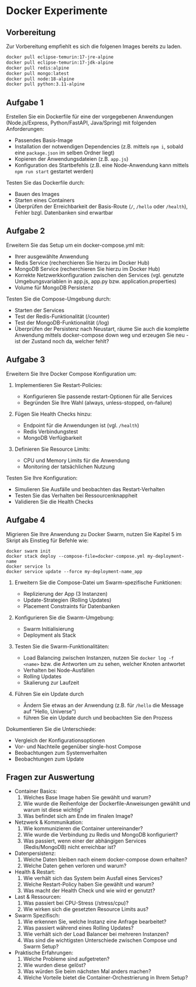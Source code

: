 # Docker Experimente

## Vorbereitung

Zur Vorbereitung empfiehlt es sich die folgenen Images bereits zu laden.

```bash
docker pull eclipse-temurin:17-jre-alpine
docker pull eclipse-temurin:17-jdk-alpine
docker pull redis:alpine
docker pull mongo:latest
docker pull node:18-alpine
docker pull python:3.11-alpine
```

## Aufgabe 1

Erstellen Sie ein Dockerfile für eine der vorgegebenen Anwendungen (Node.js/Express, Python/FastAPI, Java/Spring) mit folgenden Anforderungen:

- Passendes Basis-Image
- Installation der notwendigen Dependencies (z.B. mittels `npm i`, sobald eine `package.json` im selben Ordner liegt)
- Kopieren der Anwendungsdateien (z.B. `app.js`)
- Konfiguration des Startbefehls (z.B. eine Node-Anwendung kann mittels `npm run start` gestartet werden)

Testen Sie das Dockerfile durch:

- Bauen des Images
- Starten eines Containers
- Überprüfen der Erreichbarkeit der Basis-Route (`/`, `/hello` oder `/health`), Fehler bzgl. Datenbanken sind erwartbar

## Aufgabe 2

Erweitern Sie das Setup um ein docker-compose.yml mit:

- Ihrer ausgewählte Anwendung
- Redis Service (recherchieren Sie hierzu im Docker Hub)
- MongoDB Service (recherchieren Sie hierzu im Docker Hub)
- Korrekte Netzwerkkonfiguration zwischen den Services (vgl. genutzte Umgebungsvariablen in app.js, app.py bzw. application.properties)
- Volume für MongoDB Persistenz

Testen Sie die Compose-Umgebung durch:

- Starten der Services
- Test der Redis-Funktionalität (/counter)
- Test der MongoDB-Funktionalität (/log)
- Überprüfen der Persistenz nach Neustart, räume Sie auch die komplette Anwendung mittels docker-compose down weg und erzeugen Sie neu - ist der Zustand noch da, welcher fehlt?

## Aufgabe 3

Erweitern Sie Ihre Docker Compose Konfiguration um:

1. Implementieren Sie Restart-Policies:
   - Konfigurieren Sie passende restart-Optionen für alle Services
   - Begründen Sie Ihre Wahl (always, unless-stopped, on-failure)

2. Fügen Sie Health Checks hinzu:
   - Endpoint für die Anwendungen ist (vgl. `/health`)
   - Redis Verbindungstest
   - MongoDB Verfügbarkeit

3. Definieren Sie Resource Limits:
   - CPU und Memory Limits für die Anwendung
   - Monitoring der tatsächlichen Nutzung

Testen Sie Ihre Konfiguration:
- Simulieren Sie Ausfälle und beobachten das Restart-Verhalten
- Testen Sie das Verhalten bei Ressourcenknappheit
- Validieren Sie die Health Checks

## Aufgabe 4

Migrieren Sie Ihre Anwendung zu Docker Swarm, nutzen Sie Kapitel 5 im Skript als Einstieg für Befehle wie:

```
docker swarm init
docker stack deploy --compose-file=docker-compose.yml my-deployment-name
docker service ls
docker service update --force my-deployment-name_app
```

1. Erweitern Sie die Compose-Datei um Swarm-spezifische Funktionen:
   - Replizierung der App (3 Instanzen)
   - Update-Strategien (Rolling Updates)
   - Placement Constraints für Datenbanken

2. Konfigurieren Sie die Swarm-Umgebung:
   - Swarm Initialisierung
   - Deployment als Stack

3. Testen Sie die Swarm-Funktionalitäten:
   - Load Balancing zwischen Instanzen, nutzen Sie `docker log -f <name>` bzw. die Antworten um zu sehen, welcher Knoten antwortet
   - Verhalten bei Node-Ausfällen
   - Rolling Updates
   - Skalierung zur Laufzeit

4. Führen Sie ein Update durch
    - Ändern Sie etwas an der Anwendung (z.B. für `/hello` die Message auf "Hello, Universe")
    - führen Sie ein Update durch und beobachten Sie den Prozess

Dokumentieren Sie die Unterschiede:
- Vergleich der Konfigurationsoptionen
- Vor- und Nachteile gegenüber single-host Compose
- Beobachtungen zum Systemverhalten
- Beobachtungen zum Update

## Fragen zur Auswertung

- Container Basics:
    1. Welches Base Image haben Sie gewählt und warum?
    1. Wie wurde die Reihenfolge der Dockerfile-Anweisungen gewählt und warum ist diese wichtig?
    1. Was befindet sich am Ende im finalen Image?
- Netzwerk & Kommunikation:
    1. Wie kommunizieren die Container untereinander?
    1. Wie wurde die Verbindung zu Redis und MongoDB konfiguriert?
    1. Was passiert, wenn einer der abhängigen Services (Redis/MongoDB) nicht erreichbar ist?
- Datenpersistenz:
    1. Welche Daten bleiben nach einem docker-compose down erhalten?
    1. Welche Daten gehen verloren und warum?
- Health & Restart:
    1. Wie verhält sich das System beim Ausfall eines Services?
    1. Welche Restart-Policy haben Sie gewählt und warum?
    1. Was macht der Health Check und wie wird er genutzt?
- Last & Ressourcen:
    1. Was passiert bei CPU-Stress (/stress/cpu)?
    1. Wie wirken sich die gesetzten Resource Limits aus?
- Swarm Spezifisch:
    1. Wie erkennen Sie, welche Instanz eine Anfrage bearbeitet?
    1. Was passiert während eines Rolling Updates?
    1. Wie verhält sich der Load Balancer bei mehreren Instanzen?
    1. Was sind die wichtigsten Unterschiede zwischen Compose und Swarm Setup?
- Praktische Erfahrungen:
    1. Welche Probleme sind aufgetreten?
    1. Wie wurden diese gelöst?
    1. Was würden Sie beim nächsten Mal anders machen?
    1. Welche Vorteile bietet die Container-Orchestrierung in Ihrem Setup?